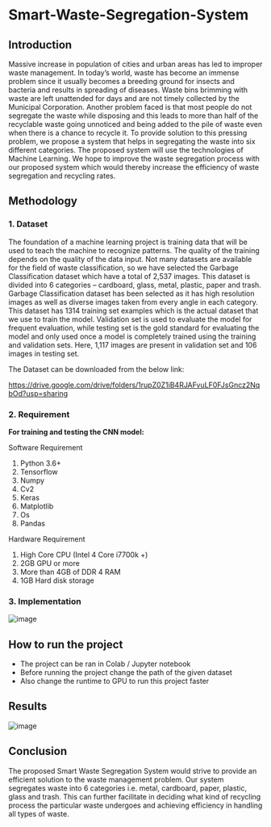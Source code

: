 # Smart-Waste-Segregation-System
<h2> Introduction </h2>
<p> Massive increase in population of cities and urban areas has led to improper waste management. In today’s world, waste has become an immense problem since it usually becomes a breeding ground for insects and bacteria and results in spreading of diseases. Waste bins brimming with waste are left unattended for days and are not timely collected by the Municipal Corporation. Another problem faced is that most people do not segregate the waste while disposing and this leads to more than half of the recyclable waste going unnoticed and being added to the pile of waste even when there is a chance to recycle it. To provide solution to this pressing problem, we propose a system that helps in segregating the waste into six different categories. The proposed system will use the technologies of Machine Learning. We hope to improve the waste segregation process with our proposed system which would thereby increase the efficiency of waste segregation and recycling rates.</p>
<h2> Methodology </h2>
<h3> 1. Dataset </h3>
<p> The foundation of a machine learning project is training data that will be used to teach the machine to recognize patterns. The quality of the training depends on the quality of the data input. Not many datasets are available for the field of waste classification, so we have selected the Garbage Classification dataset which have a total of 2,537 images. This dataset is divided into 6 categories – cardboard, glass, metal, plastic, paper and trash. Garbage Classification dataset has been selected as it has high resolution images as well as diverse images taken from every angle in each category. This dataset has 1314 training set examples which is the actual dataset that we use to train the model. Validation set is used to evaluate the model for frequent evaluation, while testing set is the gold standard for evaluating the model and only used once a model is completely trained using the training and validation sets. Here, 1,117 images are present in validation set and 106 images in testing set.</p> 
The Dataset can be downloaded from the below link:

https://drive.google.com/drive/folders/1rupZ0Z1iB4RJAFvuLF0FJsGncz2NqbOd?usp=sharing
<h3> 2. Requirement </h3>
<b>For training and testing the CNN model:</b>

Software Requirement
1. Python 3.6+
2. Tensorflow
3. Numpy
4. Cv2
5. Keras
6. Matplotlib
7. Os
8. Pandas

Hardware Requirement
1. High Core CPU (Intel 4 Core i7700k +)
2. 2GB GPU or more
3. More than 4GB of DDR 4 RAM
4. 1GB Hard disk storage

<h3>3. Implementation </h3> 

![image](https://user-images.githubusercontent.com/44722997/159151661-bc620dab-e830-413f-b49d-148cb5d06704.png)

<h2> How to run the project </h2>
<ul>
  <li> The project can be ran in Colab / Jupyter notebook </li>
  <li> Before running the project change the path of the given dataset </li>
  <li> Also change the runtime to GPU to run this project faster </li>
</ul>

<h2> Results </h2>

![image](https://user-images.githubusercontent.com/44722997/159151776-1d26e9cc-937e-441d-88ae-571199afec9a.png)

<h2> Conclusion </h2> 
The proposed Smart Waste Segregation System would strive to provide an efficient solution to the waste management problem. Our system segregates waste into 6 categories i.e. metal, cardboard, paper, plastic, glass and trash. This can further facilitate in deciding what kind of recycling process the particular waste undergoes and achieving efficiency in handling all types of waste.

